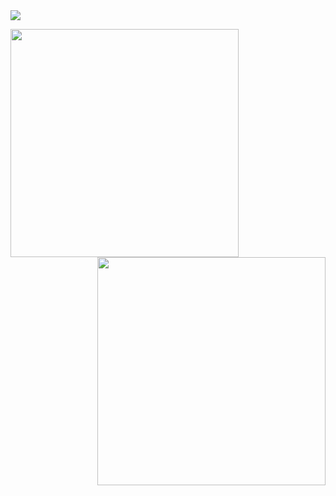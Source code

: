 <img src="assets/github-profile-header.svg">

<p float="left">
<img align="left" src="http://cepbep.ddns.net:3500/langs/?" width="365"/>
<img align="right" src="http://cepbep.ddns.net:3500/wakatime/?" width="365"/>
</p>
